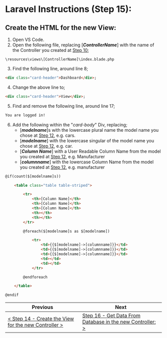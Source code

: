 # Laravel Instructions (Step 15):

## Create the HTML for the new View:

1. Open VS Code.
2. Open the following file, replacing [**_ControllerName_**] with the name of the Controller you created at [Step 10](laravel-10.md);

```
\resources\views\[ControllerName]\index.blade.php
```

3. Find the following line, around line 8;

```HTML
<div class="card-header">Dashboard</div>;
```

4. Change the above line to;

```HTML
<div class="card-header">View</div>;
```

5. Find and remove the following line, around line 17;

```HTML
You are logged in!
```

6. Add the following within the "_card-body_" Div, replacing;
    - [**_modelname_**]s with the lowercase plural name the model name you chose at [Step 12](laravel-12.md), e.g. cars.
    - [**_modelname_**] with the lowercase singular of the model name you chose at [Step 12](laravel-12.md), e.g. car.
    - [**_Column Name_**] with a User Readable Column Name from the model you created at [Step 12](laravel-12.md), e.g. Manufacturer
    - [**_columnname_**] with the lowercase Column Name from the model you created at [Step 12](laravel-12.md), e.g. manufacturer

```HTML
@if(count($[modelname]s))

    <table class="table table-striped">

        <tr>
            <th>[Column Name]</th>
            <th>[Column Name]</th>
            <th>[Column Name]</th>
            <th></th>
            <th></th>
        </tr>

        @foreach($[modelname]s as $[modelname])

            <tr>
                <td>{{$[modelname]->[columnname]}}</td>
                <td>{{$[modelname]->[columnname]}}</td>
                <td>{{$[modelname]->[columnname]}}</td>
                <td></td>
                <td></td>
            </tr>

        @endforeach

    </table>

@endif
```

| Previous | Next |
| -------- | ---- |
| [< Step 14 - Create the View for the new Controller >](laravel-14.md) | [Step 16 - Get Data From Database in the new Controller: >](laravel-16.md) |